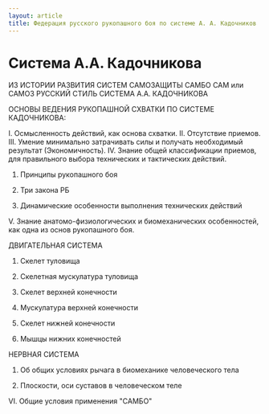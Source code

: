 ```yaml
---
layout: article
title: Федерация русского рукопашного боя по системе А. А. Кадочников
---
```


# Система А.А. Кадочникова
 

ИЗ ИСТОРИИ РАЗВИТИЯ СИСТЕМ САМОЗАЩИТЫ
         САМБО
         САМ или САМОЗ
          РУССКИЙ СТИЛЬ СИСТЕМА А.А. КАДОЧНИКОВА

ОСНОВЫ ВЕДЕНИЯ РУКОПАШНОЙ СХВАТКИ ПО СИСТЕМЕ КАДОЧНИКОВА:
 
I. Осмысленность действий, как основа схватки.
II. Отсутствие приемов.
III. Умение минимально затрачивать силы и получать необходимый результат (Экономичность).
IV. Знание общей классификации приемов, для правильного выбора технических и тактических действий.
 
1. Принципы рукопашного боя
2. Три закона РБ   

3. Динамические особенности выполнения технических действий

V. Знание анатомо-физиологических и биомеханических особенностей, как одна из основ  рукопашного боя.

ДВИГАТЕЛЬНАЯ СИСТЕМА
 
1. Скелет туловища
 
2. Скелетная мускулатура туловища
 
3. Скелет верхней конечности
 
4. Мускулатура верхней конечности
 
5. Скелет нижней конечности
 
6. Мышцы нижних конечностей
 
НЕРВНАЯ СИСТЕМА
 
1. Об общих условиях рычага в биомеханике человеческого тела
 
2. Плоскости, оси суставов в человеческом теле
 
VI. Общие условия применения "САМБО"